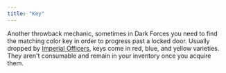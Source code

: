 ```yaml
---
title: "Key"
---
```


Another throwback mechanic, sometimes in Dark Forces you need to find the matching color key in order to progress past a locked door. Usually dropped by [Imperial Officers](/database/enemies/imperial-officer), keys come in red, blue, and yellow varieties. They aren't consumable and remain in your inventory once you acquire them.